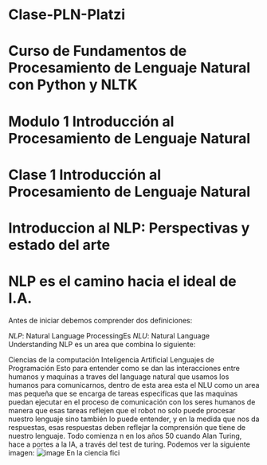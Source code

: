 # Clase-PLN-Platzi

# Curso de Fundamentos de Procesamiento de Lenguaje Natural con Python y NLTK

# Modulo 1 Introducción al Procesamiento de Lenguaje Natural

# Clase 1 Introducción al Procesamiento de Lenguaje Natural

# Introduccion al NLP: Perspectivas y estado del arte

# NLP es el camino hacia el ideal de I.A.

Antes de iniciar debemos comprender dos definiciones:

*NLP*: Natural Language ProcessingEs
*NLU*: Natural Language Understanding
NLP es un area que combina lo siguiente:

Ciencias de la computación
Inteligencia Artificial
Lenguajes de Programación
Esto para entender como se dan las interacciones entre humanos y maquinas a traves del language natural que usamos los humanos para comunicarnos, dentro de esta area esta el NLU como un area mas pequeña que se encarga de tareas especificas que las maquinas puedan ejecutar en el proceso de comunicación con los seres humanos de manera que esas tareas reflejen que el robot no solo puede procesar nuestro lenguaje sino también lo puede entender, y en la medida que nos da respuestas, esas respuestas deben reflejar la comprensión que tiene de nuestro lenguaje.
Todo comienza n en los años 50 cuando Alan Turing,  hace a portes a la IA, a través del test de turing.  Podemos ver la siguiente imagen: 
![image](https://user-images.githubusercontent.com/116391975/219478304-9876137b-ac0a-41fa-a6a3-3786e4176db9.png)
En la ciencia fici

